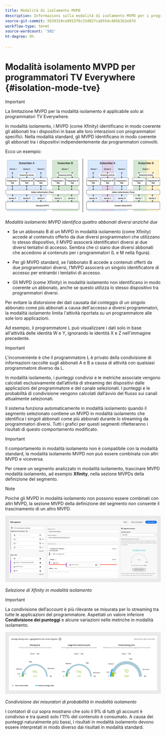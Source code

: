 ```yaml
---
title: Modalità di isolamento MVPD
description: Informazioni sulla modalità di isolamento MVPD per i programmatori TV Everywhere
source-git-commit: 5639319ce8915f0c33d927ca9554c405b3b2e87d
workflow-type: tm+mt
source-wordcount: '502'
ht-degree: 0%

---
```



# Modalità isolamento MVPD per programmatori TV Everywhere {#isolation-mode-tve}

>[!IMPORTANT]
>
> La limitazione MVPD per la modalità isolamento è applicabile solo ai programmatori TV Everywhere.

In modalità isolamento, i MVPD (come Xfinity) identificano in modo coerente gli abbonati tra i dispositivi in base alle loro interazioni con programmatori specifici. Nella modalità standard, gli MVPD identificano in modo coerente gli abbonati tra i dispositivi indipendentemente dai programmatori coinvolti.

Ecco un esempio:

![](assets/isolation-diff-new.png)

*Modalità isolamento MVPD identifica quattro abbonati diversi anziché due*

* Se un abbonato B di un MVPD in modalità isolamento (come Xfinity) accede al contenuto offerto da due diversi programmatori che utilizzano lo stesso dispositivo, il MVPD assocerà identificatori diversi ai due diversi tentativi di accesso. Sembra che ci siano due diversi abbonati che accedono al contenuto per i programmatori (L e M nella figura).

* Per gli MVPD standard, se l’abbonato B accede a contenuti offerti da due programmatori diversi, l’MVPD assocerà un singolo identificatore di accesso per entrambi i tentativi di accesso.

* Gli MVPD (come Xfinity) in modalità isolamento non identificano in modo coerente un abbonato, anche se questo utilizza lo stesso dispositivo tra programmatori diversi.

Per evitare la distorsione dei dati causata dal conteggio di un singolo abbonato come più abbonati a causa dell&#39;accesso a diversi programmatori, la modalità isolamento limita l&#39;attività riportata su un programmatore alle sole loro applicazioni.

Ad esempio, il programmatore L può visualizzare i dati solo in base all&#39;attività delle identità W e Y, ignorando le identità X e Z nell&#39;immagine precedente.

>[!IMPORTANT]
>
> L&#39;inconveniente è che il programmatore L è privato della condivisione di informazioni raccolte sugli abbonati A e B a causa di attività con qualsiasi programmatore diverso da L.

In modalità isolamento, i punteggi condivisi e le metriche associate vengono calcolati esclusivamente dall’attività di streaming dei dispositivi dalle applicazioni del programmatore e del canale selezionati. I punteggi e le probabilità di condivisione vengono calcolati dall’avvio del flusso sui canali attualmente selezionati.

Il sistema funziona automaticamente in modalità isolamento quando il segmento selezionato contiene un MVPD in modalità isolamento che identifica i singoli abbonati come più abbonati durante lo streaming da programmatori diversi. Tutti i grafici per questi segmenti rifletteranno i risultati di questo comportamento modificato.

>[!IMPORTANT]
>
> Il comportamento in modalità isolamento non è compatibile con la modalità standard, la modalità isolamento MVPD non può essere combinata con altri MVPD e viceversa.

Per creare un segmento analizzato in modalità isolamento, trascinare MVPD modalità isolamento, ad esempio **Xfinity**, nella sezione MVPDs della definizione del segmento.

>[!NOTE]
>
> Poiché gli MVPD in modalità isolamento non possono essere combinati con altri MVPD, la sezione MVPD della definizione del segmento non consente il trascinamento di un altro MVPD.

![](assets/xfinity-in-segment.png)

*Selezione di Xfinity in modalità isolamento*

>[!IMPORTANT]
>
> La condivisione dell’account è più rilevante se misurata per lo streaming tra tutte le applicazioni del programmatore. Aspettati un valore inferiore **Condivisione dei punteggi** e alcune variazioni nelle metriche in modalità isolamento.

![](assets/aggregate-sharing-isolation.png)

*Condivisione dei misuratori di probabilità in modalità isolamento*

I contatori di cui sopra mostrano che solo il 9% di tutti gli account è condiviso e tra questi solo l&#39;11% del contenuto è consumato. A causa dei punteggi naturalmente più bassi, i risultati in modalità isolamento devono essere interpretati in modo diverso dai risultati in modalità standard.
